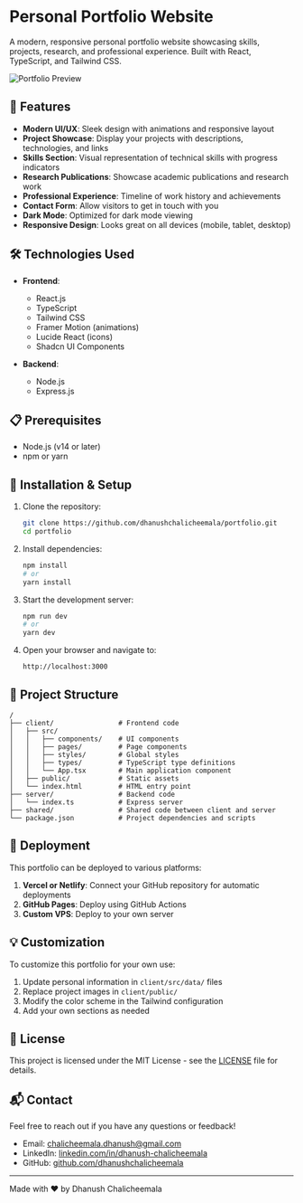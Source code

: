 # Personal Portfolio Website

A modern, responsive personal portfolio website showcasing skills, projects, research, and professional experience. Built with React, TypeScript, and Tailwind CSS.

![Portfolio Preview](client/public/portfolio-preview.png)

## 🚀 Features

- **Modern UI/UX**: Sleek design with animations and responsive layout
- **Project Showcase**: Display your projects with descriptions, technologies, and links
- **Skills Section**: Visual representation of technical skills with progress indicators
- **Research Publications**: Showcase academic publications and research work
- **Professional Experience**: Timeline of work history and achievements
- **Contact Form**: Allow visitors to get in touch with you
- **Dark Mode**: Optimized for dark mode viewing
- **Responsive Design**: Looks great on all devices (mobile, tablet, desktop)

## 🛠️ Technologies Used

- **Frontend**:
  - React.js
  - TypeScript
  - Tailwind CSS
  - Framer Motion (animations)
  - Lucide React (icons)
  - Shadcn UI Components

- **Backend**:
  - Node.js
  - Express.js

## 📋 Prerequisites

- Node.js (v14 or later)
- npm or yarn

## 🔧 Installation & Setup

1. Clone the repository:
   ```bash
   git clone https://github.com/dhanushchalicheemala/portfolio.git
   cd portfolio
   ```

2. Install dependencies:
   ```bash
   npm install
   # or
   yarn install
   ```

3. Start the development server:
   ```bash
   npm run dev
   # or
   yarn dev
   ```

4. Open your browser and navigate to:
   ```
   http://localhost:3000
   ```

## 📁 Project Structure

```
/
├── client/                # Frontend code
│   ├── src/
│   │   ├── components/    # UI components
│   │   ├── pages/         # Page components
│   │   ├── styles/        # Global styles
│   │   ├── types/         # TypeScript type definitions
│   │   └── App.tsx        # Main application component
│   ├── public/            # Static assets
│   └── index.html         # HTML entry point
├── server/                # Backend code
│   └── index.ts           # Express server
├── shared/                # Shared code between client and server
└── package.json           # Project dependencies and scripts
```

## 🚢 Deployment

This portfolio can be deployed to various platforms:

1. **Vercel or Netlify**: Connect your GitHub repository for automatic deployments
2. **GitHub Pages**: Deploy using GitHub Actions
3. **Custom VPS**: Deploy to your own server

## 💡 Customization

To customize this portfolio for your own use:

1. Update personal information in `client/src/data/` files
2. Replace project images in `client/public/`
3. Modify the color scheme in the Tailwind configuration
4. Add your own sections as needed

## 📄 License

This project is licensed under the MIT License - see the [LICENSE](LICENSE) file for details.

## 📬 Contact

Feel free to reach out if you have any questions or feedback!

- Email: chalicheemala.dhanush@gmail.com
- LinkedIn: [linkedin.com/in/dhanush-chalicheemala](https://www.linkedin.com/in/dhanush-chalicheemala/)
- GitHub: [github.com/dhanushchalicheemala](https://github.com/dhanushchalicheemala)

---

Made with ❤️ by Dhanush Chalicheemala 